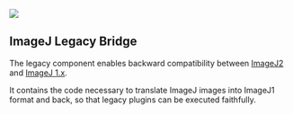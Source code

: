 [![](https://github.com/imagej/imagej-legacy/actions/workflows/build.yml/badge.svg)](https://github.com/imagej/imagej-legacy/actions/workflows/build.yml)

ImageJ Legacy Bridge
--------------------

The legacy component enables backward compatibility between
[ImageJ2](https://github.com/imagej/imagej) and
[ImageJ 1.x](https://github.com/imagej/ImageJA).

It contains the code necessary to translate ImageJ images into ImageJ1 format
and back, so that legacy plugins can be executed faithfully.
